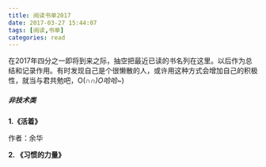 ```yaml
---
title: 阅读书单2017
date: 2017-03-27 15:44:07
tags: [阅读,书单]
categories: read
---
```


在2017年四分之一即将到来之际，抽空把最近已读的书名列在这里。以后作为总结和记录作用。有时发现自己是个很懒散的人，或许用这种方式会增加自己的积极性，就当与君共勉吧，O(∩_∩)O哈哈~_)
<!--more-->

##### 非技术类

**1.《活着》**   

作者：余华


**2. 《习惯的力量》**

